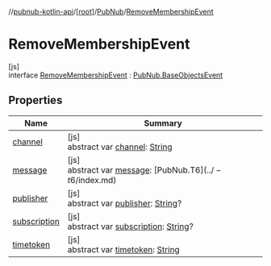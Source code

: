 //[pubnub-kotlin-api](../../../../index.md)/[[root]](../../index.md)/[PubNub](../index.md)/[RemoveMembershipEvent](index.md)

# RemoveMembershipEvent

[js]\
interface [RemoveMembershipEvent](index.md) : [PubNub.BaseObjectsEvent](../-base-objects-event/index.md)

## Properties

| Name | Summary |
|---|---|
| [channel](../-base-objects-event/channel.md) | [js]<br>abstract var [channel](../-base-objects-event/channel.md): [String](https://kotlinlang.org/api/core/kotlin-stdlib/kotlin/-string/index.html) |
| [message](../-base-objects-event/message.md) | [js]<br>abstract var [message](../-base-objects-event/message.md): [PubNub.T$6](../-t$6/index.md) |
| [publisher](../-base-objects-event/publisher.md) | [js]<br>abstract var [publisher](../-base-objects-event/publisher.md): [String](https://kotlinlang.org/api/core/kotlin-stdlib/kotlin/-string/index.html)? |
| [subscription](../-base-objects-event/subscription.md) | [js]<br>abstract var [subscription](../-base-objects-event/subscription.md): [String](https://kotlinlang.org/api/core/kotlin-stdlib/kotlin/-string/index.html)? |
| [timetoken](../-base-objects-event/timetoken.md) | [js]<br>abstract var [timetoken](../-base-objects-event/timetoken.md): [String](https://kotlinlang.org/api/core/kotlin-stdlib/kotlin/-string/index.html) |
